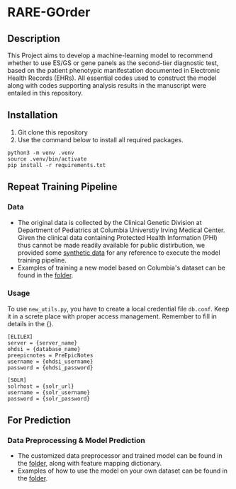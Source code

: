 # RARE-GOrder

## Description
This Project aims to develop a machine-learning model to recommend whether to use ES/GS or gene panels as the second-tier diagnostic test, based on the patient phenotypic manifestation documented in Electronic Health Records (EHRs). All essential codes used to construct the model along with codes supporting analysis results in the manuscript were entailed in this repository.

## Installation
1. Git clone this repository
2. Use the command below to install all required packages. 
```
python3 -m venv .venv
source .venv/bin/activate
pip install -r requirements.txt
```

## Repeat Training Pipeline
### Data
- The original data is collected by the Clinical Genetic Division at Department of Pediatrics at Columbia Universtiy Irving Medical Center. Given the clinical data containing Protected Health Information (PHI) thus cannot be made readily available for public distirbution, we provided some [synthetic data](data_preprocessing/demo_data) for any reference to execute the model training pipeline.
- Examples of training a new model based on Columbia's dataset can be found in the [folder](notebook/train.ipynb).
  
### Usage
To use `new_utils.py`, you have to create a local credential file `db.conf`. Keep it in a screte place with proper access management. Remember to fill in details in the {}.
```
[ELILEX]
server = {server_name}
ohdsi = {database_name}
preepicnotes = PreEpicNotes
username = {ohdsi_username}
password = {ohdsi_password}

[SOLR]
solrhost = {solr_url}
username = {solr_username}
password = {solr_password}
```

## For Prediction
### Data Preprocessing & Model Prediction
- The customized data preprocessor and trained model can be found in the [folder](analysis/saved_model/), along with feature mapping dictionary.
- Examples of how to use the model on your own dataset can be found in the [folder](analysis/saved_model/prediction.ipynb).

